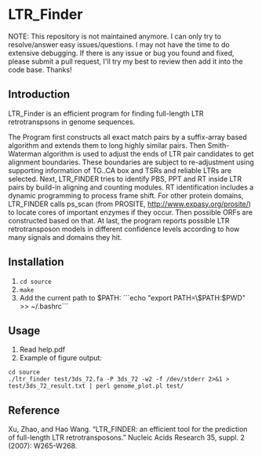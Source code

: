 # LTR_Finder

NOTE: This repository is not maintained anymore. I can only try to resolve/answer easy issues/questions. I may not have the time to do extensive debugging. If there is any issue or bug you found and fixed, please submit a pull request, I'll try my best to review then add it into the code base. Thanks!

## Introduction
LTR_Finder is an efficient program for finding full-length LTR retrotranspsons in genome sequences.

The Program first constructs all exact match pairs by a suffix-array based algorithm and extends them to long highly similar pairs. Then Smith-Waterman algorithm is used to adjust the ends of LTR pair candidates to get alignment boundaries. These boundaries are subject to re-adjustment using supporting information of TG..CA box and TSRs and reliable LTRs are selected. Next, LTR\_FINDER tries to identify PBS, PPT and RT inside LTR pairs by build-in aligning and counting modules. RT identification includes a dynamic programming to process frame shift. For other protein domains, LTR\_FINDER calls ps_scan (from PROSITE, http://www.expasy.org/prosite/) to locate cores of important enzymes if they occur. Then possible ORFs are constructed based on that. At last, the program reports possible LTR retrotransposon models in different confidence levels according to how many signals and domains they hit.

## Installation
1. ```cd source```
2. ```make```
3. Add the current path to $PATH: 
   ```echo "export PATH=\$PATH:$PWD" >> ~/.bashrc```

## Usage
1. Read help.pdf
2. Example of figure output:
```
cd source
./ltr_finder test/3ds_72.fa -P 3ds_72 -w2 -f /dev/stderr 2>&1 > test/3ds_72_result.txt | perl genome_plot.pl test/  
``` 

## Reference
Xu, Zhao, and Hao Wang. “LTR_FINDER: an efficient tool for the prediction of full-length LTR retrotransposons.” Nucleic Acids Research 35, suppl. 2 (2007): W265-W268. 
